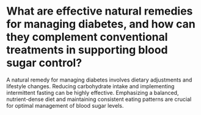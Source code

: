 # What are effective natural remedies for managing diabetes, and how can they complement conventional treatments in supporting blood sugar control?

A natural remedy for managing diabetes involves dietary adjustments and lifestyle changes. Reducing carbohydrate intake and implementing intermittent fasting can be highly effective. Emphasizing a balanced, nutrient-dense diet and maintaining consistent eating patterns are crucial for optimal management of blood sugar levels.